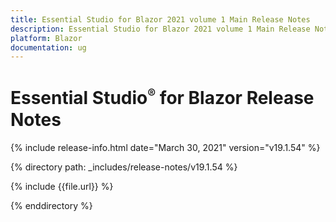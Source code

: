 ```yaml
---
title: Essential Studio for Blazor 2021 volume 1 Main Release Notes  
description: Essential Studio for Blazor 2021 volume 1 Main Release Notes  
platform: Blazor
documentation: ug
---
```


# Essential Studio<sup style="font-size:70%">&reg;</sup> for Blazor  Release Notes  

{% include release-info.html date="March 30, 2021"  version="v19.1.54" %} 

{% directory path: _includes/release-notes/v19.1.54 %}

{% include {{file.url}} %}

{% enddirectory %}

